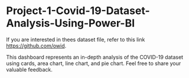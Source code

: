 # Project-1-Covid-19-Dataset-Analysis-Using-Power-BI
If you are interested in thees dataset file, refer to this link https://github.com/owid. 

This dashboard represents an in-depth analysis of the COVID-19 dataset using cards, area chart, line chart, and pie chart.
Feel free to share your valuable feedback.
